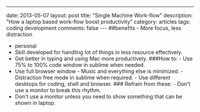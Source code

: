 ---
date: 2013-05-07
layout: post
title: "Single Machine Work-flow"
description: "How a laptop based work-flow boost productivity"
category: articles
tags: coding development
comments: false
--- ##benefits - More focus, less distraction
- personal
- Skill developed for handling lot of things in less resource effectively.
- Get better in typing and using Mac more productively. ###How to: - Use 75% to 100% code window in sublime when needed.
- Use full browser window - Music and everything else is minimized. - Distraction free mode in sublime when required. - Use different desktops for coding, shell and browser. ### Refrain from these: - Don't use a monitor to break this rhythm.
- Don't use a monitor unless you need to show something that can be shown in laptop. 